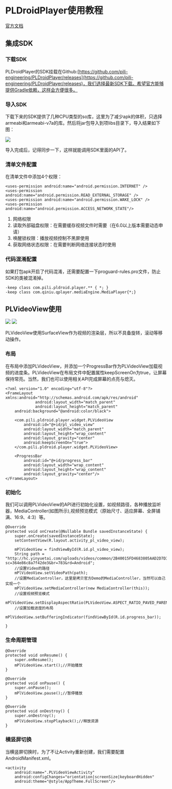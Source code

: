 # PLDroidPlayer使用教程 #
[官方文档](https://developer.qiniu.com/pili/sdk/1210/the-android-client-sdk?ref=www.qiniu.com)

## 集成SDK ##
### 下载SDK ###
PLDroidPlayer的SDK挂载在Github:[https://github.com/pili-engineering/PLDroidPlayer/releases](https://github.com/pili-engineering/PLDroidPlayer/releases)，我们选择最新SDK下载。希望官方能够提供Gradle依赖，这样会方便很多。
### 导入SDK ###
下载下来的SDK提供了几种CPU类型的so库，这里为了减少apk的体积，只选择armeabi和armeabi-v7a的库。然后将jar包导入到项libs目录下，导入结果如下图：

![](img/import_sdk.png)

导入完成后，记得同步一下，这样就能调用SDK里面的API了。

### 清单文件配置 ###
在清单文件中添加4个权限：

	<uses-permission android:name="android.permission.INTERNET" />
	<uses-permission android:name="android.permission.READ_EXTERNAL_STORAGE" />
	<uses-permission android:name="android.permission.WAKE_LOCK" />
	<uses-permission android:name="android.permission.ACCESS_NETWORK_STATE"/>

1. 网络权限
2. 读取外部磁盘权限：在需要缓存视频文件时需要（在6.0以上版本需要动态申请）
3. 唤醒锁权限：播放视频控制不黑屏使用
4. 获取网络状态权限：在需要判断网络连接状态时使用

### 代码混淆配置 ###
如果打包apk开启了代码混淆，还需要配置一下proguard-rules.pro文件，防止SDK的类被混淆掉。

	-keep class com.pili.pldroid.player.** { *; }
	-keep class com.qiniu.qplayer.mediaEngine.MediaPlayer{*;}

## PLVideoView使用 ##
![](img/play_potrait.jpg)
![](img/play_landscape.jpg)

PLVideoView使用SurfaceView作为视频的渲染层，所以不具备旋转，滚动等移动操作。
### 布局 ###
在布局中添加PLVideoView，并添加一个ProgressBar作为PLVideoView加载视频的进度条。PLVideoView在布局文件中配置属性keepScreenOn为true，让屏幕保持常亮。当然，我们也可以使用相关API完成屏幕的点亮与熄灭。

	<?xml version="1.0" encoding="utf-8"?>
	<FrameLayout xmlns:android="http://schemas.android.com/apk/res/android"
	             android:layout_width="match_parent"
	             android:layout_height="match_parent"
	    android:background="@android:color/black">
	
	    <com.pili.pldroid.player.widget.PLVideoView
	        android:id="@+id/pl_video_view"
	        android:layout_width="match_parent"
	        android:layout_height="wrap_content"
	        android:layout_gravity="center"
	        android:keepScreenOn="true">
	    </com.pili.pldroid.player.widget.PLVideoView>
	
	    <ProgressBar
	        android:id="@+id/progress_bar"
	        android:layout_width="wrap_content"
	        android:layout_height="wrap_content"
	        android:layout_gravity="center"/>
	</FrameLayout>


### 初始化 ###
我们可以调用PLVideoView的API进行初始化设置，如视频路径，各种播放监听器，MediaController(如图所示),视频预览模式（原始尺寸、适应屏幕、全屏铺满、16:9、4:3）等。

    @Override
    protected void onCreate(@Nullable Bundle savedInstanceState) {
        super.onCreate(savedInstanceState);
        setContentView(R.layout.activity_pl_video_view);

        mPlVideoView = findViewById(R.id.pl_video_view);
        String path = "http://hc.yinyuetai.com/uploads/videos/common/2B40015FD4683805AAD2D7D35A80F606.mp4?sc=364e86c8a7f42de3&br=783&rd=Android";
        //设置Video的路径
		mPlVideoView.setVideoPath(path);
        //设置MediaController，这里是拷贝官方Demo的MediaController，当然可以自己实现一个
        mPlVideoView.setMediaController(new MediaController(this));
        //设置视频预览模式
        mPlVideoView.setDisplayAspectRatio(PLVideoView.ASPECT_RATIO_PAVED_PARENT);
		//设置加载进度的布局
        mPlVideoView.setBufferingIndicator(findViewById(R.id.progress_bar));

    }

### 生命周期管理 ###

    @Override
    protected void onResume() {
        super.onResume();
        mPlVideoView.start();//开始播放
    }

    @Override
    protected void onPause() {
        super.onPause();
        mPlVideoView.pause();//暂停播放
    }

    @Override
    protected void onDestroy() {
        super.onDestroy();
        mPlVideoView.stopPlayback();//释放资源
    }

### 横竖屏切换 ###
当横竖屏切换时，为了不让Activity重新创建，我们需要配置AndroidManifest.xml。

    <activity
        android:name=".PLVideoViewActivity"
        android:configChanges="orientation|screenSize|keyboardHidden"
        android:theme="@style/AppTheme.FullScreen"/>
